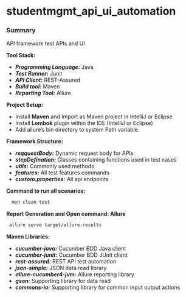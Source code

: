 # studentmgmt_api_ui_automation

### Summary
API framework test APIs and UI

**Tool Stack:**
- **_Programming Language:_** Java
- **_Test Runner:_** Junit
- **_API Client:_** REST-Assured
- **_Build tool:_** Maven
- **_Reporting Tool:_** Allure

**Project Setup:**
- Install **Maven** and Import as Maven project in IntelliJ or Eclipse
- Install **Lombok** plugin within the IDE (IntelliJ or Eclipse)
- Add allure’s bin directory to system Path variable.

**Framework Structure:**
- **_reqquestBody:_** Dynamic request body for APIs
- **_stepDefination:_** Classes containing functions used in test cases
- **_utils:_**  Commonly used methods
- **_features:_** All test features commands
- **_custom.properties:_** All api endpoints

**Command to run all scenarios:**
   ```bash
     mvn clean test
   ```

**Report Generation and Open command: Allure**
   ```bash
    allure serve target/allure-results
   ```


**Maven Libraries:**
- **_cucumber-java:_** Cucumber BDD Java client
- **_cucumber-junit:_** Cucumber BDD JUnit client
- **_rest-assured:_** REST API test automation
- **_json-simple:_**  JSON data read library
- **_allure-cucumber4-jvm:_** Allure reporting library
- **_gson:_** Supporting library for data read
- **_commons-io:_**  Supporting library for common input output actions

